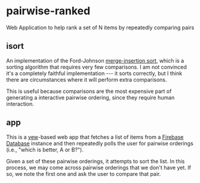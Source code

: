 # pairwise-ranked
Web Application to help rank a set of N items by repeatedly comparing pairs

## isort

An implementation of the Ford-Johnson [merge-insertion
sort](https://en.wikipedia.org/wiki/Merge-insertion_sort), which is a sorting
algorithm that requires very few comparisons. I am not convinced it's a
completely faithful implementation --- it sorts correctly, but I think there
are circumstances where it will perform extra comparisons.

This is useful because comparisons are the most expensive part of generating a
interactive pairwise ordering, since they require human interaction.

## app

This is a [yew](https://github.com/yewstack/yew)-based web app that fetches a
list of items from a [Firebase
Database](https://firebase.google.com/docs/database) instance and then
repeatedly polls the user for pairwise orderings (i.e., "which is better, A or
B?").

Given a set of these pairwise orderings, it attempts to sort the list. In this
process, we may come across pairwise orderings that we don't have yet. If so,
we note the first one and ask the user to compare that pair.
